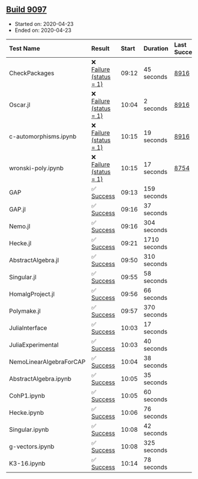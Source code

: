 ## [Build 9097](https://oscarci.mathematik.uni-kl.de/job/oscar/9097/)

* Started on: 2020-04-23
* Ended on: 2020-04-23

| Test Name    | Result | Start | Duration | Last Success | First Failure |
|:-------------|:-------|:------|:---------|:-------------|:--------------|
| CheckPackages | ❌ [Failure (status = 1)](https://oscarci.mathematik.uni-kl.de/job/oscar/9097/artifact/logs/build-9097/CheckPackages.log) | 09:12 | 45 seconds | [8916](https://oscarci.mathematik.uni-kl.de/job/oscar/8916/) | [8920](https://oscarci.mathematik.uni-kl.de/job/oscar/8920/) |
| Oscar.jl | ❌ [Failure (status = 1)](https://oscarci.mathematik.uni-kl.de/job/oscar/9097/artifact/logs/build-9097/Oscar.jl.log) | 10:04 | 2 seconds | [8916](https://oscarci.mathematik.uni-kl.de/job/oscar/8916/) | [8920](https://oscarci.mathematik.uni-kl.de/job/oscar/8920/) |
| c-automorphisms.ipynb | ❌ [Failure (status = 1)](https://oscarci.mathematik.uni-kl.de/job/oscar/9097/artifact/logs/build-9097/c-automorphisms.ipynb.log) | 10:15 | 19 seconds | [8916](https://oscarci.mathematik.uni-kl.de/job/oscar/8916/) | [8920](https://oscarci.mathematik.uni-kl.de/job/oscar/8920/) |
| wronski-poly.ipynb | ❌ [Failure (status = 1)](https://oscarci.mathematik.uni-kl.de/job/oscar/9097/artifact/logs/build-9097/wronski-poly.ipynb.log) | 10:15 | 17 seconds | [8754](https://oscarci.mathematik.uni-kl.de/job/oscar/8754/) | [8755](https://oscarci.mathematik.uni-kl.de/job/oscar/8755/) |
| GAP | ✅ [Success](https://oscarci.mathematik.uni-kl.de/job/oscar/9097/artifact/logs/build-9097/GAP.log) | 09:13 | 159 seconds |  |  |
| GAP.jl | ✅ [Success](https://oscarci.mathematik.uni-kl.de/job/oscar/9097/artifact/logs/build-9097/GAP.jl.log) | 09:16 | 37 seconds |  |  |
| Nemo.jl | ✅ [Success](https://oscarci.mathematik.uni-kl.de/job/oscar/9097/artifact/logs/build-9097/Nemo.jl.log) | 09:16 | 304 seconds |  |  |
| Hecke.jl | ✅ [Success](https://oscarci.mathematik.uni-kl.de/job/oscar/9097/artifact/logs/build-9097/Hecke.jl.log) | 09:21 | 1710 seconds |  |  |
| AbstractAlgebra.jl | ✅ [Success](https://oscarci.mathematik.uni-kl.de/job/oscar/9097/artifact/logs/build-9097/AbstractAlgebra.jl.log) | 09:50 | 310 seconds |  |  |
| Singular.jl | ✅ [Success](https://oscarci.mathematik.uni-kl.de/job/oscar/9097/artifact/logs/build-9097/Singular.jl.log) | 09:55 | 58 seconds |  |  |
| HomalgProject.jl | ✅ [Success](https://oscarci.mathematik.uni-kl.de/job/oscar/9097/artifact/logs/build-9097/HomalgProject.jl.log) | 09:56 | 66 seconds |  |  |
| Polymake.jl | ✅ [Success](https://oscarci.mathematik.uni-kl.de/job/oscar/9097/artifact/logs/build-9097/Polymake.jl.log) | 09:57 | 370 seconds |  |  |
| JuliaInterface | ✅ [Success](https://oscarci.mathematik.uni-kl.de/job/oscar/9097/artifact/logs/build-9097/JuliaInterface.log) | 10:03 | 17 seconds |  |  |
| JuliaExperimental | ✅ [Success](https://oscarci.mathematik.uni-kl.de/job/oscar/9097/artifact/logs/build-9097/JuliaExperimental.log) | 10:03 | 40 seconds |  |  |
| NemoLinearAlgebraForCAP | ✅ [Success](https://oscarci.mathematik.uni-kl.de/job/oscar/9097/artifact/logs/build-9097/NemoLinearAlgebraForCAP.log) | 10:04 | 38 seconds |  |  |
| AbstractAlgebra.ipynb | ✅ [Success](https://oscarci.mathematik.uni-kl.de/job/oscar/9097/artifact/logs/build-9097/AbstractAlgebra.ipynb.log) | 10:05 | 35 seconds |  |  |
| CohP1.ipynb | ✅ [Success](https://oscarci.mathematik.uni-kl.de/job/oscar/9097/artifact/logs/build-9097/CohP1.ipynb.log) | 10:05 | 60 seconds |  |  |
| Hecke.ipynb | ✅ [Success](https://oscarci.mathematik.uni-kl.de/job/oscar/9097/artifact/logs/build-9097/Hecke.ipynb.log) | 10:06 | 76 seconds |  |  |
| Singular.ipynb | ✅ [Success](https://oscarci.mathematik.uni-kl.de/job/oscar/9097/artifact/logs/build-9097/Singular.ipynb.log) | 10:08 | 42 seconds |  |  |
| g-vectors.ipynb | ✅ [Success](https://oscarci.mathematik.uni-kl.de/job/oscar/9097/artifact/logs/build-9097/g-vectors.ipynb.log) | 10:08 | 325 seconds |  |  |
| K3-16.ipynb | ✅ [Success](https://oscarci.mathematik.uni-kl.de/job/oscar/9097/artifact/logs/build-9097/K3-16.ipynb.log) | 10:14 | 78 seconds |  |  |
